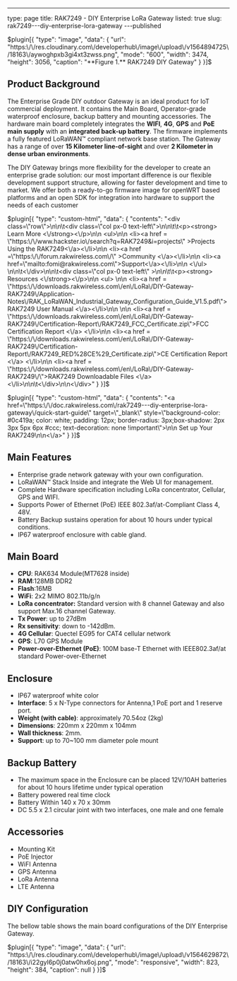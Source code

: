 ---
type: page
title: RAK7249 - DIY Enterprise LoRa Gateway
listed: true
slug: rak7249---diy-enterprise-lora-gateway
---published

$plugin[{
    "type": "image",
    "data": {
        "url": "https:\/\/res.cloudinary.com\/developerhub\/image\/upload\/v1564894725\/18163\/aywoghpxb3gi4xt3zwss.png",
        "mode": "600",
        "width": 3474,
        "height": 3056,
        "caption": "**Figure 1.** RAK7249 DIY Gateway"
    }
}]$

## Product Background

The Enterprise Grade DIY outdoor Gateway is an ideal product for IoT commercial
deployment. It contains the Main Board, Operator-grade waterproof enclosure, backup
battery and mounting accessories. The hardware main board completely integrates the
**WIFI**, **4G**, **GPS** and **PoE main supply** with an **integrated back-up battery**. The firmware
implements a fully featured LoRaWAN™ compliant network base station. The
Gateway has a range of over **15 Kilometer line-of-sight** and over **2 Kilometer in dense urban
environments**. 

The DIY Gateway brings more flexibility for the developer to create an enterprise grade
solution: our most important difference is our flexible development support structure, allowing for faster development and time to market. We offer both a ready-to-go
firmware image for openWRT based platforms and an open SDK for integration into
hardware to support the needs of each customer

$plugin[{
    "type": "custom-html",
    "data": {
        "contents": "<div class=\"row\">\n\n\t<div class=\"col px-0 text-left\">\n\n\t\t<p><strong> Learn More <\/strong><\/p>\n\n                <ul>\n\n                      <li><a href = \"https:\/\/www.hackster.io\/search?q=RAK7249&i=projects\" >Projects Using the RAK7249<\/a><\/li>\n\n                      <li><a href =\"https:\/\/forum.rakwireless.com\/\" >Community <\/a><\/li>\n\n                      <li><a href=\"mailto:fomi@rakwireless.com\">Support<\/a><\/li>\n\n               <\/ul>  \n\n\t<\/div>\n\n\t<div class=\"col px-0 text-left\" >\n\n\t\t<p><strong> Resources <\/strong><\/p>\n\n                    <ul> \n\n <li><a href = \"https:\/\/downloads.rakwireless.com\/en\/LoRa\/DIY-Gateway-RAK7249\/Application-Notes\/RAK_LoRaWAN_Industrial_Gateway_Configuration_Guide_V1.5.pdf\">RAK7249 User Manual <\/a><\/li>\n\n                \n\n <li><a href = \"https:\/\/downloads.rakwireless.com\/en\/LoRa\/DIY-Gateway-RAK7249\/Certification-Report\/RAK7249_FCC_Certificate.zip\">FCC Certification Report <\/a> <\/li>\n\n <li><a href = \"https:\/\/downloads.rakwireless.com\/en\/LoRa\/DIY-Gateway-RAK7249\/Certification-Report\/RAK7249_RED%28CE%29_Certificate.zip\">CE Certification Report <\/a> <\/li>\n\n <li><a href = \"https:\/\/downloads.rakwireless.com\/en\/LoRa\/DIY-Gateway-RAK7249\/\">RAK7249 Downloadable Files <\/a> <\/li>\n\n\t<\/div>\n\n<\/div>"
    }
}]$

$plugin[{
    "type": "custom-html",
    "data": {
        "contents": "<a href=\"https:\/\/doc.rakwireless.com\/rak7249---diy-enterprise-lora-gateway\/quick-start-guide\" target=\"_blank\" style=\"background-color: #0c419a; color: white; padding: 12px; border-radius: 3px;box-shadow: 2px 3px 5px 6px #ccc; text-decoration: none !important\">\n\n    Set up Your RAK7249\n\n<\/a>"
    }
}]$

## Main Features

- Enterprise grade network gateway with your own configuration. 
- LoRaWAN™ Stack Inside and integrate the Web UI for management. 
- Complete Hardware specification including LoRa concentrator, Cellular, GPS and
WIFI. 
- Supports Power of Ethernet (PoE) IEEE 802.3af/at-Compliant Class 4, 48V. 
- Battery Backup sustains operation for about 10 hours under typical conditions. 
- IP67 waterproof enclosure with cable gland.

## Main Board

- **CPU**: RAK634 Module(MT7628 inside) 
- **RAM**:128MB DDR2 
- **Flash**:16MB 
- **WiFi**: 2x2 MIMO 802.11b/g/n
- **LoRa concentrator:**
Standard version with 8 channel Gateway and also support Max.16 channel
Gateway. 
- **Tx Power**: up to 27dBm
- **Rx sensitivity**: down to -142dBm. 
- **4G Cellular**: Quectel EG95 for CAT4 cellular network
- **GPS**: L70 GPS Module 
- **Power-over-Ethernet (PoE)**: 100M base-T Ethernet with IEEE802.3af/at standard Power-over-Ethernet

## Enclosure

- IP67 waterproof white color
- **Interface**: 5 x N-Type connectors for Antenna,1 PoE port and 1 reserve port.
- **Weight (with cable)**: approximately 70.54oz (2kg)
- **Dimensions**: 220mm x 220mm x 104mm
- **Wall thickness**: 2mm. 
- **Support**: up to 70~100 mm diameter pole mount

## Backup Battery

- The maximum space in the Enclosure can be placed 12V/10AH batteries for about
10 hours lifetime under typical operation
- Battery powered real time clock
- Battery Within 140 x 70 x 30mm
- DC 5.5 x 2.1 circular joint with two interfaces, one male and one female

## Accessories

- Mounting Kit 
- PoE Injector 
- WiFI Antenna 
- GPS Antenna 
- LoRa Antenna 
- LTE Antenna

## DIY Configuration

The bellow table shows the main board configurations of the DIY Enterprise Gateway.

$plugin[{
    "type": "image",
    "data": {
        "url": "https:\/\/res.cloudinary.com\/developerhub\/image\/upload\/v1564629872\/18163\/i22gyl6p0j0atw0hx6oj.png",
        "mode": "responsive",
        "width": 823,
        "height": 384,
        "caption": null
    }
}]$

